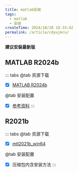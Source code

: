 ```yaml
---
title: matlab安装
tags:
  - matlab
  - 安装
createTime: 2024/10/28 19:33:42
permalink: /article/cdyujmru/
---
```

**建议安装最新版**

## MATLAB R2024b
::: tabs
@tab 资源下载
- [x] [MATLAB R2024b](https://pan.baidu.com/s/1XoxIbsM45gHT8gOC1biYEQ?pwd=snut)

@tab 安装配置
- [x] [参考资料](https://www.xrfxw.com/16704.html)
:::

## R2021b
::: tabs
@tab 资源下载
- [x] [mtl2021b_win64](https://pan.baidu.com/s/1ks2STLwgvhgsXEaj03MF3A?pwd=snut)

@tab 安装配置
- [x] 压缩包内含安装方法
:::